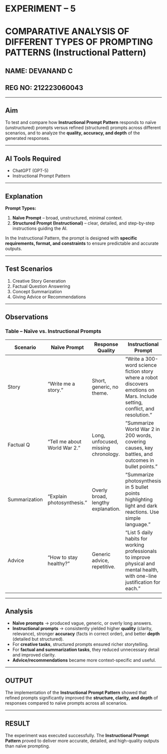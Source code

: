 # EXPERIMENT – 5  
# COMPARATIVE ANALYSIS OF DIFFERENT TYPES OF PROMPTING PATTERNS (Instructional Pattern)
## NAME: DEVANAND C
## REG NO: 212223060043

---

## Aim  
To test and compare how **Instructional Prompt Pattern** responds to naïve (unstructured) prompts versus refined (structured) prompts across different scenarios, and to analyze the **quality, accuracy, and depth** of the generated responses.  

---

## AI Tools Required  
- ChatGPT (GPT-5)  
- Instructional Prompt Pattern  

---

## Explanation  
**Prompt Types:**  
1. **Naïve Prompt** – broad, unstructured, minimal context.  
2. **Structured Prompt (Instructional)** – clear, detailed, and step-by-step instructions guiding the AI.  

In the Instructional Pattern, the prompt is designed with **specific requirements, format, and constraints** to ensure predictable and accurate outputs.  

---

## Test Scenarios  
1. Creative Story Generation  
2. Factual Question Answering  
3. Concept Summarization  
4. Giving Advice or Recommendations  

---

## Observations  

### Table – Naïve vs. Instructional Prompts  

| Scenario       | Naïve Prompt                           | Response Quality                        | Instructional Prompt                                                                                   | Response Quality                          |
|----------------|----------------------------------------|------------------------------------------|--------------------------------------------------------------------------------------------------------|--------------------------------------------|
| Story          | “Write me a story.”                   | Short, generic, no theme.                | “Write a 300-word science fiction story where a robot discovers emotions on Mars. Include setting, conflict, and resolution.” | Rich detail, clear structure, engaging.   |
| Factual Q      | “Tell me about World War 2.”          | Long, unfocused, missing chronology.     | “Summarize World War 2 in 200 words, covering causes, key battles, and outcomes in bullet points.”       | Concise, structured, accurate.            |
| Summarization  | “Explain photosynthesis.”              | Overly broad, lengthy explanation.       | “Summarize photosynthesis in 5 bullet points highlighting light and dark reactions. Use simple language.”| Precise, easy to understand, well-organized.|
| Advice         | “How to stay healthy?”                 | Generic advice, repetitive.              | “List 5 daily habits for working professionals to improve physical and mental health, with one-line justification for each.” | Practical, specific, context-aware.       |

---

## Analysis  
- **Naïve prompts** → produced vague, generic, or overly long answers.  
- **Instructional prompts** → consistently yielded higher **quality** (clarity, relevance), stronger **accuracy** (facts in correct order), and better **depth** (detailed but structured).  
- For **creative tasks**, structured prompts ensured richer storytelling.  
- For **factual and summarization tasks**, they reduced unnecessary detail and improved clarity.  
- **Advice/recommendations** became more context-specific and useful.  

---

## OUTPUT  
The implementation of the **Instructional Prompt Pattern** showed that refined prompts significantly improved the **structure, clarity, and depth** of responses compared to naïve prompts across all scenarios.  

---

## RESULT  
The experiment was executed successfully. The **Instructional Prompt Pattern** proved to deliver more accurate, detailed, and high-quality outputs than naïve prompting.  

